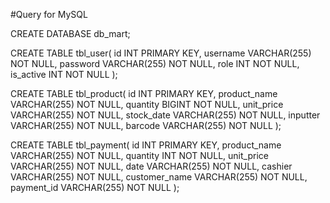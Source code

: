 #Query for MySQL

CREATE DATABASE db_mart;

CREATE TABLE tbl_user(
	id INT PRIMARY KEY,
	username VARCHAR(255) NOT NULL,
	password VARCHAR(255) NOT NULL,
	role INT NOT NULL,
	is_active INT NOT NULL
);

CREATE TABLE tbl_product(
	id INT PRIMARY KEY,
	product_name VARCHAR(255) NOT NULL,
	quantity BIGINT NOT NULL,
	unit_price VARCHAR(255) NOT NULL,
	stock_date VARCHAR(255) NOT NULL,
	inputter VARCHAR(255) NOT NULL,
	barcode VARCHAR(255) NOT NULL
);

CREATE TABLE tbl_payment(
	id INT PRIMARY KEY,
	product_name VARCHAR(255) NOT NULL,
	quantity INT NOT NULL,
	unit_price VARCHAR(255) NOT NULL,
	date VARCHAR(255) NOT NULL,
	cashier VARCHAR(255) NOT NULL,
	customer_name VARCHAR(255) NOT NULL,
	payment_id VARCHAR(255) NOT NULL
);
